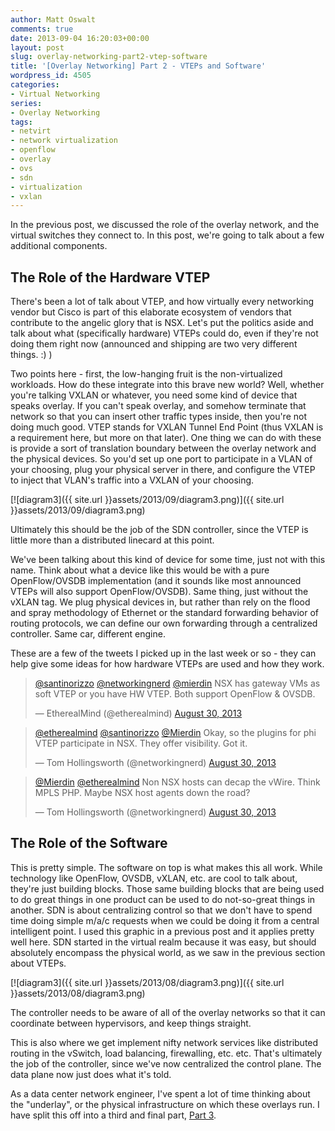 ```yaml
---
author: Matt Oswalt
comments: true
date: 2013-09-04 16:20:03+00:00
layout: post
slug: overlay-networking-part2-vtep-software
title: '[Overlay Networking] Part 2 - VTEPs and Software'
wordpress_id: 4505
categories:
- Virtual Networking
series:
- Overlay Networking
tags:
- netvirt
- network virtualization
- openflow
- overlay
- ovs
- sdn
- virtualization
- vxlan
---
```


In the previous post, we discussed the role of the overlay network, and the virtual switches they connect to. In this post, we're going to talk about a few additional components.

## The Role of the Hardware VTEP

There's been a lot of talk about VTEP, and how virtually every networking vendor but Cisco is part of this elaborate ecosystem of vendors that contribute to the angelic glory that is NSX. Let's put the politics aside and talk about what (specifically hardware) VTEPs could do, even if they're not doing them right now (announced and shipping are two very different things. :) )

Two points here - first, the low-hanging fruit is the non-virtualized workloads. How do these integrate into this brave new world? Well, whether you're talking VXLAN or whatever, you need some kind of device that speaks overlay. If you can't speak overlay, and somehow terminate that network so that you can insert other traffic types inside, then you're not doing much good. VTEP stands for VXLAN Tunnel End Point (thus VXLAN is a requirement here, but more on that later). One thing we can do with these is provide a sort of translation boundary between the overlay network and the physical devices. So you'd set up one port to participate in a VLAN of your choosing, plug your physical server in there, and configure the VTEP to inject that VLAN's traffic into a VXLAN of your choosing.

[![diagram3]({{ site.url }}assets/2013/09/diagram3.png)]({{ site.url }}assets/2013/09/diagram3.png)

Ultimately this should be the job of the SDN controller, since the VTEP is little more than a distributed linecard at this point.

We've been talking about this kind of device for some time, just not with this name. Think about what a device like this would be with a pure OpenFlow/OVSDB implementation (and it sounds like most announced VTEPs will also support OpenFlow/OVSDB). Same thing, just without the vXLAN tag. We plug physical devices in, but rather than rely on the flood and spray methodology of Ethernet or the standard forwarding behavior of routing protocols, we can define our own forwarding through a centralized controller. Same car, different engine.

These are a few of the tweets I picked up in the last week or so - they can help give some ideas for how hardware VTEPs are used and how they work.

<blockquote class="twitter-tweet" lang="en"><p lang="en" dir="ltr"><a href="https://twitter.com/santinorizzo">@santinorizzo</a> <a href="https://twitter.com/networkingnerd">@networkingnerd</a> <a href="https://twitter.com/Mierdin">@mierdin</a> NSX has gateway VMs as soft VTEP or you have HW VTEP. Both support OpenFlow &amp; OVSDB.</p>&mdash; EtherealMind (@etherealmind) <a href="https://twitter.com/etherealmind/status/373515083064020992">August 30, 2013</a></blockquote>
<script async src="//platform.twitter.com/widgets.js" charset="utf-8"></script>

<blockquote class="twitter-tweet" lang="en"><p lang="en" dir="ltr"><a href="https://twitter.com/etherealmind">@etherealmind</a> <a href="https://twitter.com/santinorizzo">@santinorizzo</a> <a href="https://twitter.com/Mierdin">@Mierdin</a> Okay, so the plugins for phi VTEP participate in NSX. They offer visibility. Got it.</p>&mdash; Tom Hollingsworth (@networkingnerd) <a href="https://twitter.com/networkingnerd/status/373518863347879936">August 30, 2013</a></blockquote>
<script async src="//platform.twitter.com/widgets.js" charset="utf-8"></script>

<blockquote class="twitter-tweet" lang="en"><p lang="en" dir="ltr"><a href="https://twitter.com/Mierdin">@Mierdin</a> <a href="https://twitter.com/etherealmind">@etherealmind</a> Non NSX hosts can decap the vWire. Think MPLS PHP. Maybe NSX host agents down the road?</p>&mdash; Tom Hollingsworth (@networkingnerd) <a href="https://twitter.com/networkingnerd/status/373507974817280001">August 30, 2013</a></blockquote>
<script async src="//platform.twitter.com/widgets.js" charset="utf-8"></script>

## The Role of the Software

This is pretty simple. The software on top is what makes this all work. While technology like OpenFlow, OVSDB, vXLAN, etc. are cool to talk about, they're just building blocks. Those same building blocks that are being used to do great things in one product can be used to do not-so-great things in another. SDN is about centralizing control so that we don't have to spend time doing simple m/a/c requests when we could be doing it from a central intelligent point. I used this graphic in a previous post and it applies pretty well here. SDN started in the virtual realm because it was easy, but should absolutely encompass the physical world, as we saw in the previous section about VTEPs.

[![diagram3]({{ site.url }}assets/2013/08/diagram3.png)]({{ site.url }}assets/2013/08/diagram3.png)

The controller needs to be aware of all of the overlay networks so that it can coordinate between hypervisors, and keep things straight.

This is also where we get implement nifty network services like distributed routing in the vSwitch, load balancing, firewalling, etc. etc. That's ultimately the job of the controller, since we've now centralized the control plane. The data plane now just does what it's told.

As a data center network engineer, I've spent a lot of time thinking about the "underlay", or the physical infrastructure on which these overlays run. I have split this off into a third and final part, [Part 3](https://keepingitclassless.net/2013/09/overlay-networking-part-3-underlay/).